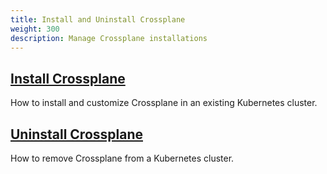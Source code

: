 ```yaml
---
title: Install and Uninstall Crossplane
weight: 300
description: Manage Crossplane installations
---
```


## [Install Crossplane](install)
How to install and customize Crossplane in an existing Kubernetes cluster.

## [Uninstall Crossplane](uninstall)
How to remove Crossplane from a Kubernetes cluster.